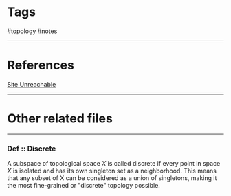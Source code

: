# Tags
#topology #notes 

---

# References
[Site Unreachable](https://math.harvard.edu/~auroux/131f19/)

---


# Other related files


---

### Def :: Discrete
A subspace of topological space $X$ is called discrete if every point in space $X$ is isolated and has its own singleton set as a neighborhood. This means that any subset of X can be considered as a union of singletons, making it the most fine-grained or "discrete" topology possible.


